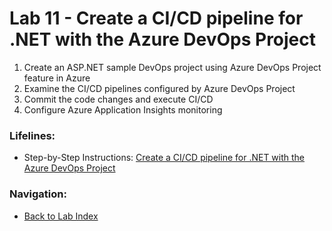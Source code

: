 # Lab 11 - Create a CI/CD pipeline for .NET with the Azure DevOps Project

1. Create an ASP.NET sample DevOps project using Azure DevOps Project feature in Azure
2. Examine the CI/CD pipelines configured by Azure DevOps Project
3. Commit the code changes and execute CI/CD
4. Configure Azure Application Insights monitoring

### Lifelines:

* Step-by-Step Instructions:
[Create a CI/CD pipeline for .NET with the Azure DevOps Project](https://azuredevopslabs.com/labs/vstsextend/azuredevopsprojectdotnet/)

### Navigation:

* [Back to Lab Index](https://github.com/mikepfeiffer/azure-devops-labs)
